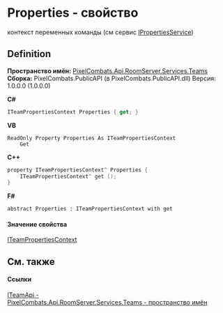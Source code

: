 # Properties - свойство


контекст переменных команды (см сервис <a href="6e82ef45-b461-eca7-b8d7-f941c2169792">IPropertiesService</a>)



## Definition
**Пространство имён:** <a href="7587643b-f6ff-4512-becd-cc6af1ddbef0">PixelCombats.Api.RoomServer.Services.Teams</a>  
**Сборка:** PixelCombats.PublicAPI (в PixelCombats.PublicAPI.dll) Версия: 1.0.0.0 (1.0.0.0)

**C#**
``` C#
ITeamPropertiesContext Properties { get; }
```
**VB**
``` VB
ReadOnly Property Properties As ITeamPropertiesContext
	Get
```
**C++**
``` C++
property ITeamPropertiesContext^ Properties {
	ITeamPropertiesContext^ get ();
}
```
**F#**
``` F#
abstract Properties : ITeamPropertiesContext with get
```



#### Значение свойства
<a href="8f87d73b-3e00-9d8b-13b3-61beef3fd4a4">ITeamPropertiesContext</a>

## См. также


#### Ссылки
<a href="a3487b23-3eb6-2d7d-d40d-3390ab0d53dc">ITeamApi - </a>  
<a href="7587643b-f6ff-4512-becd-cc6af1ddbef0">PixelCombats.Api.RoomServer.Services.Teams - пространство имён</a>  

